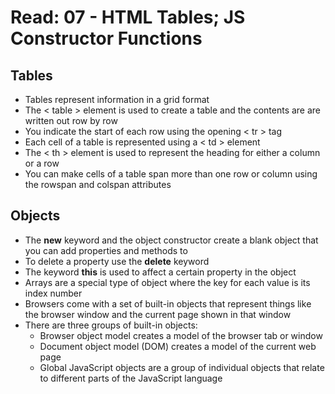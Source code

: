 # Read: 07 - HTML Tables; JS Constructor Functions

## Tables
* Tables represent information in a grid format
* The < table > element is used to create a table and the contents are are written out row by row
* You indicate the start of each row using the opening < tr > tag
* Each cell of a table is represented using a < td > element
* The < th > element is used to represent the heading for either a column or a row
* You can make cells of a table span more than one row or column using the rowspan and colspan attributes

## Objects
* The __new__ keyword and the object constructor create a blank object that you can add properties and methods to
* To delete a property use the __delete__ keyword
* The keyword __this__ is used to affect a certain property in the object
* Arrays are a special type of object where the key for each value is its index number
* Browsers come with a set of built-in objects that represent things like the browser window and the current page shown in that window
* There are three groups of built-in objects:
  * Browser object model creates a model of the browser tab or window
  * Document object model (DOM) creates a model of the current web page
  * Global JavaScript objects are a group of individual objects that relate to different parts of the JavaScript language